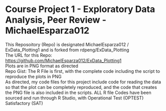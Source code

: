 # Course Project 1 - Exploratory Data Analysis, Peer Review - MichaelEsparza012  
This Reposoitory (Repo) is designated MichaelEsparza012 / ExData_Plotting1 and is forked from rdpeng/ExData_Plotting  
The URL for this Repo: https://github.com/MichaelEsparza012/ExData_Plotting1  
Plots are in PNG format as directed    
Repo Gist: The R File is first, with the complete code including the script to reproduce the plots in PNG  
As directed, my code files for this project include code for reading the data so that the plot can be completely reproduced, and the code that creates the PNG file is also included in the scripts.
ALL R file Codes have been sourced and run through R Studio, with Operational Test (OPTEST) Satisfactory (SAT)  
